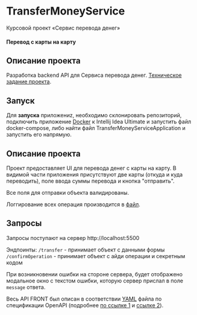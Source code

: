 # TransferMoneyService
Курсовой проект «Сервис перевода денег»


#### Перевод с карты на карту
## Описание проекта
Разработка backend API для Сервиса перевода денег. [Техническое задание проекта](https://github.com/serp-ya/card-transfer).

## Запуск
Для **запуска** приложениz, необходимо склонировать репозиторий, подключить приложение [Docker](https://www.docker.com/products/docker-desktop/) 
к Intellij Idea Ultimate и запустить файл docker-compose, либо найти файл TransferMoneyServiceApplication и запустить его напрямую.

## Описание проекта
Проект предоставляет UI для перевода денег с карты на карту. В видимой части приложения присутствуют две карты (откуда и куда переводить), 
поле ввода суммы перевода и кнопка "отправить".

Все поля для отправки объекта валидированы.

Логгирование всех операция производится в [файл](https://github.com/TimurDushanov/TransferMoneyService/blob/master/transferMoney.log).


## Запросы
Запросы поступают на сервер http://localhost:5500

Эндпоинты:
`/transfer` - принимает объект с данными формы
`/confirmOperation` - принимает объект с айди операции и секретным кодом

При возникновении ошибки на стороне сервера, будет отображено модальное окно с текстом ошибки, которую сервер прислал в поле `message` ответа.

Весь API FRONT был описан в соответствии [YAML](https://github.com/netology-code/jd-homeworks/blob/master/diploma/MoneyTransferServiceSpecification.yaml)
файла по спецификации OpenAPI (подробнее [по ссылке 1](https://swagger.io/specification/) и [ссылке 2](https://starkovden.github.io/introduction-openapi-and-swagger.html)).

